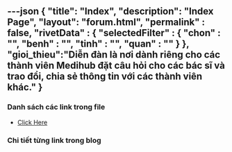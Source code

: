 ---json
{
    "title": "Index",
    "description": "Index Page",
    "layout": "forum.html",
    "permalink" : false,
    "rivetData" : {
      "selectedFilter" : {
        "chon" : "",
        "benh" : "",
        "tinh" : "",
        "quan" : ""
      }
    },
        "gioi_thieu":"Diễn đàn là nơi dành riêng cho các thành viên Medihub đặt câu hỏi cho các bác sĩ và trao đổi, chia sẻ thông tin với các thành viên khác."
}
---

### Danh sách các link trong file
- [Click Here](/blog-list.html)

### Chi tiết từng link trong blog
